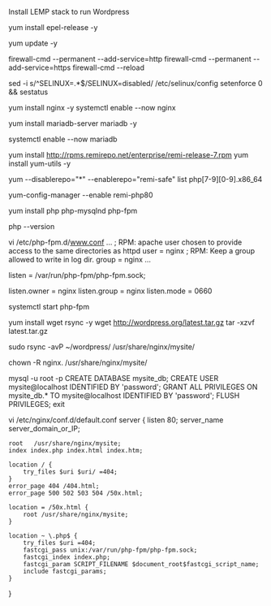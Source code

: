 Install LEMP stack to run Wordpress


yum install epel-release -y

yum update -y

firewall-cmd --permanent --add-service=http
firewall-cmd --permanent --add-service=https
firewall-cmd --reload

sed -i s/^SELINUX=.*$/SELINUX=disabled/ /etc/selinux/config
setenforce 0 && sestatus

yum install nginx -y
systemctl enable --now nginx



yum install mariadb-server mariadb -y

systemctl enable --now mariadb

yum install http://rpms.remirepo.net/enterprise/remi-release-7.rpm
yum install yum-utils -y

yum --disablerepo="*" --enablerepo="remi-safe" list php[7-9][0-9].x86_64

yum-config-manager --enable remi-php80

yum install php php-mysqlnd php-fpm

php --version

vi /etc/php-fpm.d/www.conf
…
; RPM: apache user chosen to provide access to the same directories as httpd
user = nginx
; RPM: Keep a group allowed to write in log dir.
group = nginx
…

listen = /var/run/php-fpm/php-fpm.sock;

listen.owner = nginx
listen.group = nginx
listen.mode = 0660

systemctl start php-fpm


yum install wget rsync -y
wget http://wordpress.org/latest.tar.gz
tar -xzvf latest.tar.gz

sudo rsync -avP ~/wordpress/  /usr/share/nginx/mysite/

chown -R nginx. /usr/share/nginx/mysite/



mysql -u root -p
CREATE DATABASE mysite_db;
CREATE USER mysite@localhost IDENTIFIED BY 'password';
GRANT ALL PRIVILEGES ON mysite_db.* TO mysite@localhost IDENTIFIED BY 'password';
FLUSH PRIVILEGES;
exit



vi /etc/nginx/conf.d/default.conf
server {
    listen       80;
    server_name  server_domain_or_IP;

    root   /usr/share/nginx/mysite;
    index index.php index.html index.htm;

    location / {
        try_files $uri $uri/ =404;
    }
    error_page 404 /404.html;
    error_page 500 502 503 504 /50x.html;

    location = /50x.html {
        root /usr/share/nginx/mysite;
    }

    location ~ \.php$ {
        try_files $uri =404;
        fastcgi_pass unix:/var/run/php-fpm/php-fpm.sock;
        fastcgi_index index.php;
        fastcgi_param SCRIPT_FILENAME $document_root$fastcgi_script_name;
        include fastcgi_params;
    }
}

